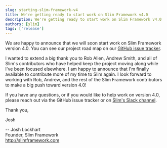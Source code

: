```yaml
---
slug: starting-slim-framework-v4
title: We're getting ready to start work on Slim Framework v4.0
description: We're getting ready to start work on Slim Framework v4.0
authors: [slim]
tags: ['release']
---
```


We are happy to announce that we will soon start work on Slim Framework version 4.0. You can see our project road map on our [GitHub issue tracker](https://github.com/slimphp/Slim/issues?q=is%3Aopen+is%3Aissue+milestone%3A4.0).


<!-- truncate -->


I wanted to extend a big thank you to Rob Allen, Andrew Smith, and all of Slim's contributors who have helped keep the project moving along while I've been focused elsewhere. I am happy to announce that I'm finally available to contribute more of my time to Slim again. I look forward to working with Rob, Andrew, and the rest of the Slim Framework contributors to make a big push toward version 4.0!

If you have any questions, or if you would like to help work on version 4.0, please reach out via the GitHub issue tracker or on [Slim's Slack channel](https://www.slimframework.com/#community).

Thank you,

Josh

--
Josh Lockhart  
Founder, Slim Framework  
http://slimframework.com